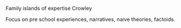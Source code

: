 Family islands of expertise Crowley

Focus on pre school experiences, narratives, naive theories, factoids.